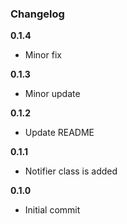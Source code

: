 ### Changelog

**0.1.4**

* Minor fix

**0.1.3**

* Minor update

**0.1.2**

* Update README

**0.1.1**

* Notifier class is added

**0.1.0**

* Initial commit
